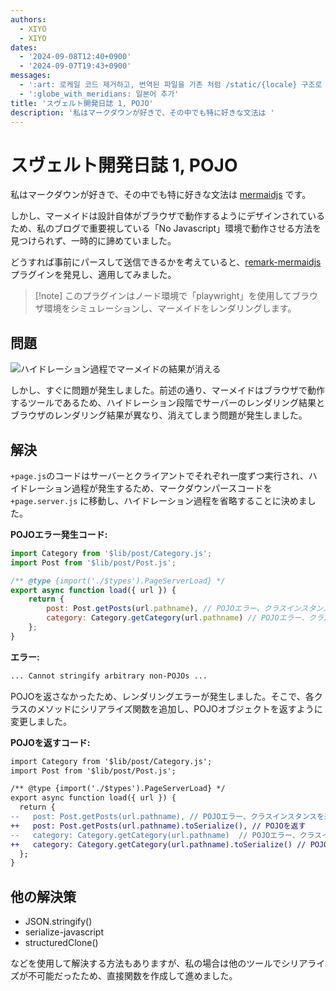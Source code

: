 ```yaml
---
authors:
  - XIYO
  - XIYO
dates:
  - '2024-09-08T12:40+0900'
  - '2024-09-07T19:43+0900'
messages:
  - ':art: 로케일 코드 제거하고, 번역된 파일을 기존 처럼 /static/{locale} 구조로 저장'
  - ':globe_with_meridians: 일본어 추가'
title: 'スヴェルト開発日誌 1, POJO'
description: '私はマークダウンが好きで、その中でも特に好きな文法は '
---
```

# スヴェルト開発日誌 1, POJO

私はマークダウンが好きで、その中でも特に好きな文法は [mermaidjs](https://mermaid.js.org/) です。

しかし、マーメイドは設計自体がブラウザで動作するようにデザインされているため、私のブログで重要視している「No Javascript」環境で動作させる方法を見つけられず、一時的に諦めていました。

どうすれば事前にパースして送信できるかを考えていると、[remark-mermaidjs](https://github.com/remcohaszing/remark-mermaidjs) プラグインを発見し、適用してみました。

> \[!note]
> このプラグインはノード環境で「playwright」を使用してブラウザ環境をシミュレーションし、マーメイドをレンダリングします。

## 問題

![ハイドレーション過程でマーメイドの結果が消える](/static/resources/record-2024-08-11-201239.gif)

しかし、すぐに問題が発生しました。前述の通り、マーメイドはブラウザで動作するツールであるため、ハイドレーション段階でサーバーのレンダリング結果とブラウザのレンダリング結果が異なり、消えてしまう問題が発生しました。

## 解決

`+page.js`のコードはサーバーとクライアントでそれぞれ一度ずつ実行され、ハイドレーション過程が発生するため、マークダウンパースコードを `+page.server.js` に移動し、ハイドレーション過程を省略することに決めました。

**POJOエラー発生コード:**

```js
import Category from '$lib/post/Category.js';
import Post from '$lib/post/Post.js';

/** @type {import('./$types').PageServerLoad} */
export async function load({ url }) {
	return {
		post: Post.getPosts(url.pathname), // POJOエラー、クラスインスタンスを返す
		category: Category.getCategory(url.pathname) // POJOエラー、クラスインスタンスを返す
	};
}
```

**エラー:**

```sh
... Cannot stringify arbitrary non-POJOs ...
```

POJOを返さなかったため、レンダリングエラーが発生しました。そこで、各クラスのメソッドにシリアライズ関数を追加し、POJOオブジェクトを返すように変更しました。

**POJOを返すコード:**

```diff
import Category from '$lib/post/Category.js';
import Post from '$lib/post/Post.js';

/** @type {import('./$types').PageServerLoad} */
export async function load({ url }) {
  return {
--   post: Post.getPosts(url.pathname), // POJOエラー、クラスインスタンスを返す
++   post: Post.getPosts(url.pathname).toSerialize(), // POJOを返す
--   category: Category.getCategory(url.pathname)  // POJOエラー、クラスインスタンスを返す
++   category: Category.getCategory(url.pathname).toSerialize() // POJOを返す
  };
}
```

## 他の解決策

- JSON.stringify()
- serialize-javascript
- structuredClone()

などを使用して解決する方法もありますが、私の場合は他のツールでシリアライズが不可能だったため、直接関数を作成して進めました。

